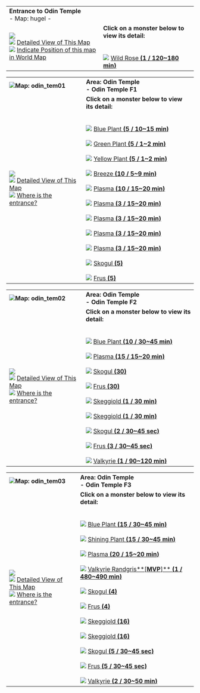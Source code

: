 |   |   |
|---|---|
|**Entrance to Odin Temple**  <br>- Map: hugel -|   |
|![](https://file5s.ratemyserver.net/maps/hugel.gif)  <br>![](https://ratemyserver.net/images/bu2.gif) [Detailed View of This Map](https://ratemyserver.net/index.php?page=npc_shop_warp&map=hugel&re_mob=0)  <br>![](https://ratemyserver.net/images/bu2.gif) [Indicate Position of this map in World Map](https://ratemyserver.net/worldmap.php?selected_map=hugel&re_mob=0)|**Click on a monster below to view its detail:**  <br>  <br><br>![](https://ratemyserver.net/images/bu2.gif) [Wild Rose **(**1 / 120~180 min**)**](https://ratemyserver.net/index.php?page=mob_db&mob_id=1261)|

  

|   |   |
|---|---|
|![](https://ratemyserver.net/images/circle.gif)**Map: odin_tem01**|**Area: Odin Temple  <br>- Odin Temple F1**|
|![](https://file5s.ratemyserver.net/maps/odin_tem01.gif)  <br>![](https://ratemyserver.net/images/bu2.gif) [Detailed View of This Map](https://ratemyserver.net/index.php?page=npc_shop_warp&map=odin_tem01&re_mob=0)  <br>![](https://ratemyserver.net/images/bu2.gif) [Where is the entrance?](https://ratemyserver.net/worldmap.php?selected_dung=Odin%20Temple&re_mob=0)|**Click on a monster below to view its detail:**  <br>  <br><br>![](https://ratemyserver.net/images/bu2.gif) [Blue Plant **(**5 / 10~15 min**)**](https://ratemyserver.net/index.php?page=mob_db&mob_id=1079)<br><br>![](https://ratemyserver.net/images/bu2.gif) [Green Plant **(**5 / 1~2 min**)**](https://ratemyserver.net/index.php?page=mob_db&mob_id=1080)<br><br>![](https://ratemyserver.net/images/bu2.gif) [Yellow Plant **(**5 / 1~2 min**)**](https://ratemyserver.net/index.php?page=mob_db&mob_id=1081)<br><br>![](https://ratemyserver.net/images/bu2.gif) [Breeze **(**10 / 5~9 min**)**](https://ratemyserver.net/index.php?page=mob_db&mob_id=1692)<br><br>![](https://ratemyserver.net/images/bu2.gif) [Plasma **(**10 / 15~20 min**)**](https://ratemyserver.net/index.php?page=mob_db&mob_id=1693)<br><br>![](https://ratemyserver.net/images/bu2.gif) [Plasma **(**3 / 15~20 min**)**](https://ratemyserver.net/index.php?page=mob_db&mob_id=1694)<br><br>![](https://ratemyserver.net/images/bu2.gif) [Plasma **(**3 / 15~20 min**)**](https://ratemyserver.net/index.php?page=mob_db&mob_id=1695)<br><br>![](https://ratemyserver.net/images/bu2.gif) [Plasma **(**3 / 15~20 min**)**](https://ratemyserver.net/index.php?page=mob_db&mob_id=1696)<br><br>![](https://ratemyserver.net/images/bu2.gif) [Plasma **(**3 / 15~20 min**)**](https://ratemyserver.net/index.php?page=mob_db&mob_id=1697)<br><br>![](https://ratemyserver.net/images/bu2.gif) [Skogul **(**5**)**](https://ratemyserver.net/index.php?page=mob_db&mob_id=1752)<br><br>![](https://ratemyserver.net/images/bu2.gif) [Frus **(**5**)**](https://ratemyserver.net/index.php?page=mob_db&mob_id=1753)|

  

|   |   |
|---|---|
|![](https://ratemyserver.net/images/circle.gif)**Map: odin_tem02**|**Area: Odin Temple  <br>- Odin Temple F2**|
|![](https://file5s.ratemyserver.net/maps/odin_tem02.gif)  <br>![](https://ratemyserver.net/images/bu2.gif) [Detailed View of This Map](https://ratemyserver.net/index.php?page=npc_shop_warp&map=odin_tem02&re_mob=0)  <br>![](https://ratemyserver.net/images/bu2.gif) [Where is the entrance?](https://ratemyserver.net/worldmap.php?selected_dung=Odin%20Temple&re_mob=0)|**Click on a monster below to view its detail:**  <br>  <br><br>![](https://ratemyserver.net/images/bu2.gif) [Blue Plant **(**10 / 30~45 min**)**](https://ratemyserver.net/index.php?page=mob_db&mob_id=1079)<br><br>![](https://ratemyserver.net/images/bu2.gif) [Plasma **(**15 / 15~20 min**)**](https://ratemyserver.net/index.php?page=mob_db&mob_id=1693)<br><br>![](https://ratemyserver.net/images/bu2.gif) [Skogul **(**30**)**](https://ratemyserver.net/index.php?page=mob_db&mob_id=1752)<br><br>![](https://ratemyserver.net/images/bu2.gif) [Frus **(**30**)**](https://ratemyserver.net/index.php?page=mob_db&mob_id=1753)<br><br>![](https://ratemyserver.net/images/bu2.gif) [Skeggiold **(**1 / 30 min**)**](https://ratemyserver.net/index.php?page=mob_db&mob_id=1754)<br><br>![](https://ratemyserver.net/images/bu2.gif) [Skeggiold **(**1 / 30 min**)**](https://ratemyserver.net/index.php?page=mob_db&mob_id=1755)<br><br>![](https://ratemyserver.net/images/bu2.gif) [Skogul **(**2 / 30~45 sec**)**](https://ratemyserver.net/index.php?page=mob_db&mob_id=1761)<br><br>![](https://ratemyserver.net/images/bu2.gif) [Frus **(**3 / 30~45 sec**)**](https://ratemyserver.net/index.php?page=mob_db&mob_id=1762)<br><br>![](https://ratemyserver.net/images/bu2.gif) [Valkyrie **(**1 / 90~120 min**)**](https://ratemyserver.net/index.php?page=mob_db&mob_id=1765)|

  

|   |   |
|---|---|
|![](https://ratemyserver.net/images/circle.gif)**Map: odin_tem03**|**Area: Odin Temple  <br>- Odin Temple F3**|
|![](https://file5s.ratemyserver.net/maps/odin_tem03.gif)  <br>![](https://ratemyserver.net/images/bu2.gif) [Detailed View of This Map](https://ratemyserver.net/index.php?page=npc_shop_warp&map=odin_tem03&re_mob=0)  <br>![](https://ratemyserver.net/images/bu2.gif) [Where is the entrance?](https://ratemyserver.net/worldmap.php?selected_dung=Odin%20Temple&re_mob=0)|**Click on a monster below to view its detail:**  <br>  <br><br>![](https://ratemyserver.net/images/bu2.gif) [Blue Plant **(**15 / 30~45 min**)**](https://ratemyserver.net/index.php?page=mob_db&mob_id=1079)<br><br>![](https://ratemyserver.net/images/bu2.gif) [Shining Plant **(**15 / 30~45 min**)**](https://ratemyserver.net/index.php?page=mob_db&mob_id=1083)<br><br>![](https://ratemyserver.net/images/bu2.gif) [Plasma **(**20 / 15~20 min**)**](https://ratemyserver.net/index.php?page=mob_db&mob_id=1693)<br><br>![](https://ratemyserver.net/images/bu2.gif) [Valkyrie Randgris**[**MVP**]** **(**1 / 480~490 min**)**](https://ratemyserver.net/index.php?page=mob_db&mob_id=1751)<br><br>![](https://ratemyserver.net/images/bu2.gif) [Skogul **(**4**)**](https://ratemyserver.net/index.php?page=mob_db&mob_id=1752)<br><br>![](https://ratemyserver.net/images/bu2.gif) [Frus **(**4**)**](https://ratemyserver.net/index.php?page=mob_db&mob_id=1753)<br><br>![](https://ratemyserver.net/images/bu2.gif) [Skeggiold **(**16**)**](https://ratemyserver.net/index.php?page=mob_db&mob_id=1754)<br><br>![](https://ratemyserver.net/images/bu2.gif) [Skeggiold **(**16**)**](https://ratemyserver.net/index.php?page=mob_db&mob_id=1755)<br><br>![](https://ratemyserver.net/images/bu2.gif) [Skogul **(**5 / 30~45 sec**)**](https://ratemyserver.net/index.php?page=mob_db&mob_id=1761)<br><br>![](https://ratemyserver.net/images/bu2.gif) [Frus **(**5 / 30~45 sec**)**](https://ratemyserver.net/index.php?page=mob_db&mob_id=1762)<br><br>![](https://ratemyserver.net/images/bu2.gif) [Valkyrie **(**2 / 30~50 min**)**](https://ratemyserver.net/index.php?page=mob_db&mob_id=1765)|